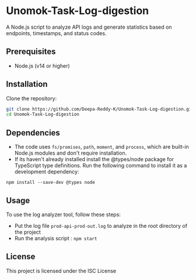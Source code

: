 # Unomok-Task-Log-digestion
A Node.js script to analyze API logs and generate statistics based on endpoints, timestamps, and status codes.

## Prerequisites

- Node.js (v14 or higher)

## Installation

Clone the repository:

```bash
git clone https://github.com/Deepa-Reddy-K/Unomok-Task-Log-digestion.git
cd Unomok-Task-Log-digestion
```

## Dependencies

- The code uses `fs/promises`, `path`, `moment`, and `process`, which are built-in Node.js modules and don't require installation.
- If its haven't already installed install the @types/node package for TypeScript type definitions. Run the following command to install it as a development dependency:
```
npm install --save-dev @types node
```

## Usage

To use the log analyzer tool, follow these steps:
- Put the log file `prod-api-prod-out.log` to analyze in the root directory of the project
- Run the analysis script :
  `npm start`
  
## License

This project is licensed under the ISC License
